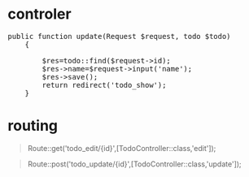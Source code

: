# controler

<pre>
public function update(Request $request, todo $todo)
    {

        $res=todo::find($request->id);
        $res->name=$request->input('name');
        $res->save();
        return redirect('todo_show');  
    }
</pre>

# routing

> Route::get('todo_edit/{id}',[TodoController::class,'edit']);

> Route::post('todo_update/{id}',[TodoController::class,'update']);
